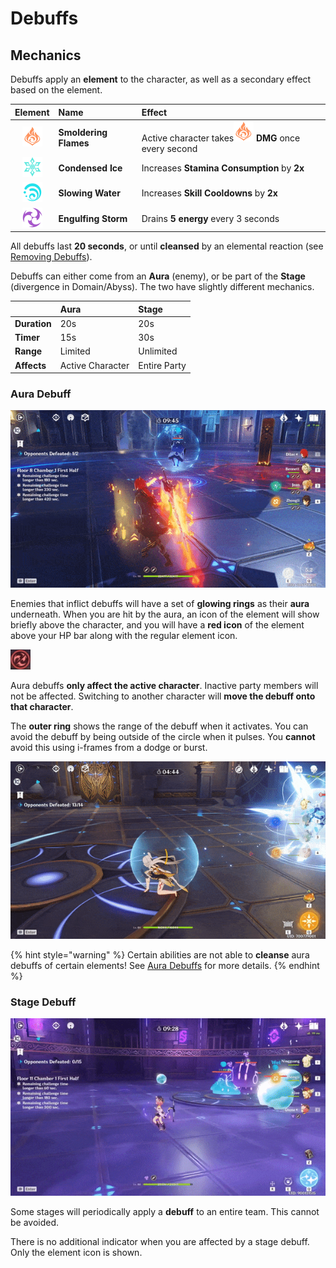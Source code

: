 # Debuffs

## Mechanics

Debuffs apply an **element** to the character, as well as a secondary effect based on the element.

| Element | Name | Effect |
| :---: | :--- | :--- |
| ![](../../.gitbook/assets/pyro_small.png) | **Smoldering Flames** | Active character takes![](../../.gitbook/assets/pyro_small.png) **DMG** once every second |
| ![](../../.gitbook/assets/cryo_small.png) | **Condensed Ice** | Increases **Stamina Consumption** by **2x** |
| ![](../../.gitbook/assets/hydro_small.png) | **Slowing Water** | Increases **Skill Cooldowns** by **2x** |
| ![](../../.gitbook/assets/electro_small.png) | **Engulfing Storm** | Drains **5 energy** every 3 seconds |

All debuffs last **20 seconds**, or until **cleansed** by an elemental reaction \(see [Removing Debuffs](removing-debuffs.md)\).

Debuffs can either come from an **Aura** \(enemy\), or be part of the **Stage** \(divergence in Domain/Abyss\). The two have slightly different mechanics.

|  | Aura | Stage |
| :--- | :--- | :--- |
| **Duration** | 20s | 20s |
| **Timer** | 15s | 30s |
| **Range** | Limited | Unlimited |
| **Affects** | Active Character | Entire Party |

### Aura Debuff

![Slowing Water from a Hydro Abyss Mage](../../.gitbook/assets/debuff_aura_hit.gif)

Enemies that inflict debuffs will have a set of **glowing rings** as their **aura** underneath. When you are hit by the aura, an icon of the element will show briefly above the character, and you will have a **red icon** of the element above your HP bar along with the regular element icon.

![Engulfing Storm Aura Debuff Icon](../../.gitbook/assets/aura_debuff.jpg)

Aura debuffs **only affect the active character**. Inactive party members will not be affected. Switching to another character will **move the debuff onto that character**.

The **outer ring** shows the range of the debuff when it activates. You can avoid the debuff by being outside of the circle when it pulses. You **cannot** avoid this using i-frames from a dodge or burst.

![Aura debuffs can be avoided by moving out of the range.](../../.gitbook/assets/debuff_aura_full_attack.gif)

{% hint style="warning" %}
Certain abilities are not able to **cleanse** aura debuffs of certain elements! See [Aura Debuffs](https://genshinhelper.gitbook.io/abyss/mechanics/debuffs/removing-debuffs#aura-debuffs) for more details.
{% endhint %}

### Stage Debuff

![Engulfing Storm from Divergence](../../.gitbook/assets/debuff_stage_hit.gif)

Some stages will periodically apply a **debuff** to an entire team. This cannot be avoided.

There is no additional indicator when you are affected by a stage debuff. Only the element icon is shown.

